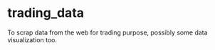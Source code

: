 # trading_data
To scrap data from the web for trading purpose, possibly some data visualization too.
